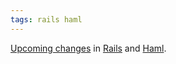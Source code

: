 ```yaml
---
tags: rails haml
---
```


[Upcoming changes](http://nex-3.com/posts/86-rails-xss-protection-and-haml) in [Rails](/wiki/Rails) and [Haml](/wiki/Haml).
